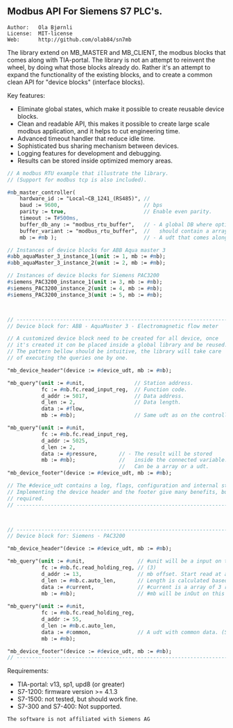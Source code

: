 Modbus API For Siemens S7 PLC's.
---------------------------------------------

```
Author:   Ola Bjørnli
License:  MIT-license
Web:      http://github.com/olab84/sn7mb
```

The library extend on MB_MASTER and MB_CLIENT, the modbus blocks that comes along with TIA-portal. The library is not an attempt to reinvent the wheel, by doing what those blocks already do. Rather it's an attempt to expand the functionality of the existing blocks, and to create a common clean API for "device blocks" (interface blocks).

Key features:
 - Eliminate global states, which make it possible to create reusable device blocks. 
 - Clean and readable API, this makes it possible to create large scale modbus application, and it helps to cut engineering time.
 - Advanced timeout handler that reduce idle time.
 - Sophisticated bus sharing mechanism between devices.
 - Logging features for development and debugging.
 - Results can be stored inside optimized memory areas.

```pascal
// A modbus RTU example that illustrate the library. 
// (Support for modbus tcp is also included).

#mb_master_controller(
    hardware_id := "Local~CB_1241_(RS485)", //  
    baud := 9600,                           // bps
    parity := true,                         // Enable even parity.
    timeout := T#500ms,   
    buffer_db_any := "modbus_rtu_buffer",   // - A global DB where optimized is off,
    buffer_variant := "modbus_rtu_buffer",  //   should contain a array of 125 words
    mb := #mb );                            // - A udt that comes along 

// Instances of device blocks for ABB Aqua master 3	
#abb_aquaMaster_3_instance_1(unit := 1, mb := #mb);
#abb_aquaMaster_3_instance_2(unit := 2, mb := #mb);

// Instances of device blocks for Siemens PAC3200 
#siemens_PAC3200_instance_1(unit := 3, mb := #mb);
#siemens_PAC3200_instance_2(unit := 4, mb := #mb);
#siemens_PAC3200_instance_3(unit := 5, mb := #mb);



// -----------------------------------------------------------------------
// Device block for: ABB - AquaMaster 3 - Electromagnetic flow meter

// A customized device block need to be created for all device, once
// it's created it con be placed inside a global library and be reused.
// The pattern bellow should be intuitive, the library will take care
// of executing the queries one by one.

"mb_device_header"(device := #device_udt, mb := #mb);

"mb_query"(unit := #unit,                // Station address.
           fc := #mb.fc.read_input_reg,  // Function code.
           d_addr := 5017,               // Data address.
           d_len := 2,                   // Data length.
           data := #flow,                
           mb := #mb);                   // Same udt as on the controller.

"mb_query"(unit := #unit,
           fc := #mb.fc.read_input_reg,  
           d_addr := 5025,
           d_len := 2,
           data := #pressure,       // - The result will be stored 		   
           mb := #mb);              //   inside the connected variable.
		                            //   Can be a array or a udt. 
"mb_device_footer"(device := #device_udt, mb := #mb);

// The #device_udt contains a log, flags, configuration and internal states.
// Implementing the device header and the footer give many benefits, but isn't
// required.
// -----------------------------------------------------------------------



// -----------------------------------------------------------------------
// Device block for: Siemens - PAC3200

"mb_device_header"(device := #device_udt, mb := #mb);

"mb_query"(unit := #unit,                 // #unit will be a input on this device block. 
           fc := #mb.fc.read_holding_reg, // (3)
           d_addr := 13,                  // mb offset. Start read at address 13.
           d_len := #mb.c.auto_len,       // Length is calculated based on the size (bytes) of "data".
           data := #current,		      // #current is a array of 3 reals. (See data sheet of device)
           mb := #mb);                    // #mb will be inOut on this device block.
                                          
"mb_query"(unit := #unit,                 
           fc := #mb.fc.read_holding_reg, 
           d_addr := 55,                  
           d_len := #mb.c.auto_len,       
           data := #common,               // A udt with common data. (See data sheet of device)
           mb := #mb);

"mb_device_footer"(device := #device_udt, mb := #mb);
// -----------------------------------------------------------------------
```
   
Requirements:
 - TIA-portal: v13, sp1, upd8 (or greater)
 - S7-1200: firmware version >= 4.1.3
 - S7-1500: not tested, but should work fine.
 - S7-300 and S7-400: Not supported.

```
The software is not affiliated with Siemens AG
```  
